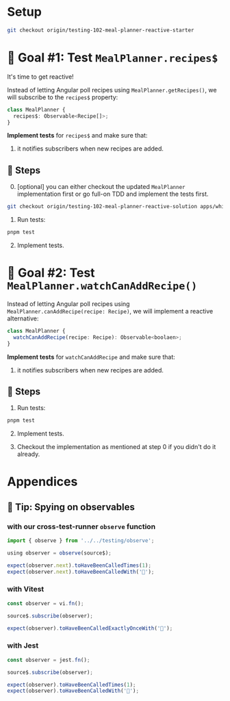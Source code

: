 # Setup

```sh
git checkout origin/testing-102-meal-planner-reactive-starter
```

# 🎯 Goal #1: Test `MealPlanner.recipes$`

It's time to get reactive!

Instead of letting Angular poll recipes using `MealPlanner.getRecipes()`, we will subscribe to the `recipes$` property:

```ts
class MealPlanner {
  recipes$: Observable<Recipe[]>;
}
```

**Implement tests** for `recipes$` and make sure that:

1. it notifies subscribers when new recipes are added.

## 📝 Steps

0. [optional] you can either checkout the updated `MealPlanner` implementation first or go full-on TDD and implement the tests first.

```sh
git checkout origin/testing-102-meal-planner-reactive-solution apps/whiskmate/src/app/meal-planner/meal-planner.service.ts
```

1. Run tests:

```sh
pnpm test
```

2. Implement tests.

# 🎯 Goal #2: Test `MealPlanner.watchCanAddRecipe()`

Instead of letting Angular poll recipes using `MealPlanner.canAddRecipe(recipe: Recipe)`, we will implement a reactive alternative:

```ts
class MealPlanner {
  watchCanAddRecipe(recipe: Recipe): Observable<boolaen>;
}
```

**Implement tests** for `watchCanAddRecipe` and make sure that:

1. it notifies subscribers when new recipes are added.

## 📝 Steps

1. Run tests:

```sh
pnpm test
```

2. Implement tests.

3. Checkout the implementation as mentioned at step 0 if you didn't do it already.

# Appendices

## 🎁 Tip: Spying on observables

### with our cross-test-runner `observe` function

```ts
import { observe } from '../../testing/observe';

using observer = observe(source$);

expect(observer.next).toHaveBeenCalledTimes(1);
expect(observer.next).toHaveBeenCalledWith('🍔');
```

### with Vitest

```ts
const observer = vi.fn();

source$.subscribe(observer);

expect(observer).toHaveBeenCalledExactlyOnceWith('🍔');
```

### with Jest

```ts
const observer = jest.fn();

source$.subscribe(observer);

expect(observer).toHaveBeenCalledTimes(1);
expect(observer).toHaveBeenCalledWith('🍔');
```
